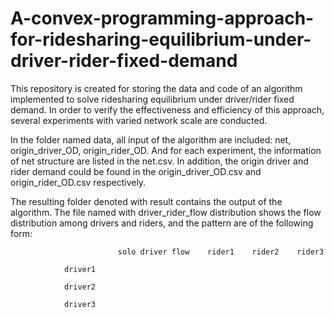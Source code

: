 # A-convex-programming-approach-for-ridesharing-equilibrium-under-driver-rider-fixed-demand
This repository is created for storing the data and code of an algorithm implemented to solve ridesharing equilibrium under driver/rider fixed demand. In order to verify the effectiveness and efficiency of this approach, several experiments with varied network scale are conducted. 

In the folder named data, all input of the algorithm are included: net, origin_driver_OD, origin_rider_OD. And for each experiment, the information of net structure are listed in the net.csv. In addition, the origin driver and rider demand could be found in the origin_driver_OD.csv and origin_rider_OD.csv respectively.

The resulting folder denoted with result contains the output of the algorithm. The file named with driver_rider_flow distribution shows the flow distribution among drivers and riders, and the pattern are of the following form:

                            solo driver flow    rider1    rider2    rider3
                            
                driver1
                
                driver2
                
                driver3
                


